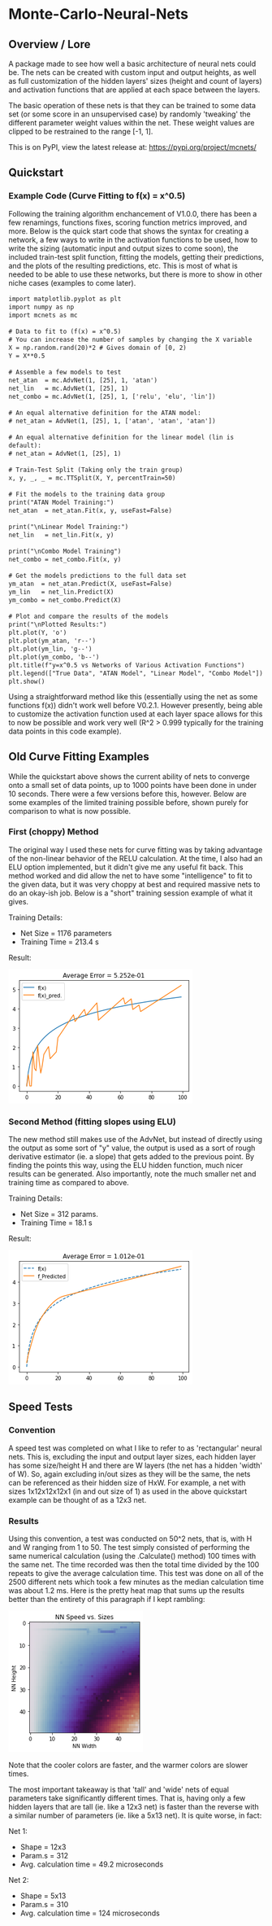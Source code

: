 # Monte-Carlo-Neural-Nets

## Overview / Lore

A package made to see how well a basic architecture of neural nets could be. The nets can be created with custom input and output heights, as well as full customization of the hidden layers' sizes (height and count of layers) and activation functions that are applied at each space between the layers.

The basic operation of these nets is that they can be trained to some data set (or some score in an unsupervised case) by randomly 'tweaking' the different parameter weight values within the net. These weight values are clipped to be restrained to the range [-1, 1].

This is on PyPI, view the latest release at:
https://pypi.org/project/mcnets/

## Quickstart
### Example Code (Curve Fitting to f(x) = x^0.5)
Following the training algorithm enchancement of V1.0.0, there has been a few renamings, functions fixes, scoring function metrics improved, and more. Below is the quick start code that shows the syntax for creating a network, a few ways to write in the activation functions to be used, how to write the sizing (automatic input and output sizes to come soon), the included train-test split function, fitting the models, getting their predictions, and the plots of the resulting predictions, etc. This is most of what is needed to be able to use these networks, but there is more to show in other niche cases (examples to come later).
```
import matplotlib.pyplot as plt
import numpy as np
import mcnets as mc

# Data to fit to (f(x) = x^0.5)
# You can increase the number of samples by changing the X variable
X = np.random.rand(20)*2 # Gives domain of [0, 2)
Y = X**0.5

# Assemble a few models to test
net_atan  = mc.AdvNet(1, [25], 1, 'atan')
net_lin   = mc.AdvNet(1, [25], 1)
net_combo = mc.AdvNet(1, [25], 1, ['relu', 'elu', 'lin'])

# An equal alternative definition for the ATAN model:
# net_atan = AdvNet(1, [25], 1, ['atan', 'atan', 'atan'])

# An equal alternative definition for the linear model (lin is default):
# net_atan = AdvNet(1, [25], 1)  

# Train-Test Split (Taking only the train group)
x, y, _, _ = mc.TTSplit(X, Y, percentTrain=50)

# Fit the models to the training data group
print("ATAN Model Training:")
net_atan  = net_atan.Fit(x, y, useFast=False)

print("\nLinear Model Training:")
net_lin   = net_lin.Fit(x, y)

print("\nCombo Model Training")
net_combo = net_combo.Fit(x, y)

# Get the models predictions to the full data set
ym_atan  = net_atan.Predict(X, useFast=False)
ym_lin   = net_lin.Predict(X)
ym_combo = net_combo.Predict(X)

# Plot and compare the results of the models
print("\nPlotted Results:")
plt.plot(Y, 'o')
plt.plot(ym_atan, 'r--')
plt.plot(ym_lin, 'g--')
plt.plot(ym_combo, 'b--')
plt.title(f"y=x^0.5 vs Networks of Various Activation Functions")
plt.legend(["True Data", "ATAN Model", "Linear Model", "Combo Model"])
plt.show()
```
Using a straightforward method like this (essentially using the net as some functions f(x)) didn't work well before V0.2.1. However presently, being able to customize the activation function used at each layer space allows for this to now be possible and work very well (R^2 > 0.999 typically for the training data points in this code example).


## Old Curve Fitting Examples
While the quickstart above shows the current ability of nets to converge onto a small set of data points, up to 1000 points have been done in under 10 seconds. There were a few versions before this, however. Below are some examples of the limited training possible before, shown purely for comparison to what is now possible.

### First (choppy) Method
The original way I used these nets for curve fitting was by taking advantage of the non-linear behavior of the RELU calculation. At the time, I also had an ELU option implemented, but it didn't give me any useful fit back. This method worked and did allow the net to have some "intelligence" to fit to the given data, but it was very choppy at best and required massive nets to do an okay-ish job. Below is a "short" training session example of what it gives.

Training Details:
- Net Size = 1176 parameters
- Training Time = 213.4 s

Result:

![](Examples/ghFit1b.png)

### Second Method (fitting slopes using ELU)
The new method still makes use of the AdvNet, but instead of directly using the output as some sort of "y" value, the output is used as a sort of rough derivative estimator (ie. a slope) that gets added to the previous point. By finding the points this way, using the ELU hidden function, much nicer results can be generated. Also importantly, note the much smaller net and training time as compared to above.

Training Details:
- Net Size = 312 params.
- Training Time = 18.1 s

Result:

![](Examples/ghFit2b.png)


## Speed Tests
### Convention
A speed test was completed on what I like to refer to as 'rectangular' neural nets. This is, excluding the input and output layer sizes, each hidden layer has some size/height H and there are W layers (the net has a hidden 'width' of W). So, again excluding in/out sizes as they will be the same, the nets can be referenced as their hidden size of HxW. For example, a net with sizes 1x12x12x12x1 (in and out size of 1) as used in the above quickstart example can be thought of as a 12x3 net.

### Results
Using this convention, a test was conducted on 50^2 nets, that is, with H and W ranging from 1 to 50. The test simply consisted of performing the same numerical calculation (using the .Calculate() method) 100 times with the same net. The time recorded was then the total time divided by the 100 repeats to give the average calculation time. This test was done on all of the 2500 different nets which took a few minutes as the median calculation time was about 1.2 ms. Here is the pretty heat map that sums up the results better than the entirety of this paragraph if I kept rambling:

![](Examples/ghSpeedTest1a.png)

Note that the cooler colors are faster, and the warmer colors are slower times.

The most important takeaway is that 'tall' and 'wide' nets of equal parameters take significantly different times. That is, having only a few hidden layers that are tall (ie. like a 12x3 net) is faster than the reverse with a similar number of parameters (ie. like a 5x13 net). It is quite worse, in fact:

Net 1:
- Shape = 12x3
- Param.s = 312
- Avg. calculation time = 49.2 microseconds

Net 2:
- Shape = 5x13
- Param.s = 310
- Avg. calculation time = 124 microseconds

